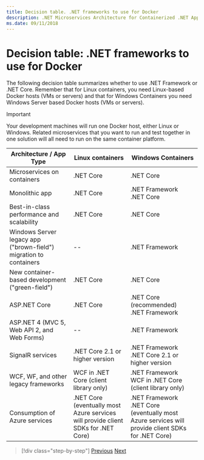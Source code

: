 ```yaml
---
title: Decision table. .NET frameworks to use for Docker
description: .NET Microservices Architecture for Containerized .NET Applications | Decision table, .NET frameworks to use for Docker
ms.date: 09/11/2018
---
```

# Decision table: .NET frameworks to use for Docker

The following decision table summarizes whether to use .NET Framework or .NET Core. Remember that for Linux containers, you need Linux-based Docker hosts (VMs or servers) and that for Windows Containers you need Windows Server based Docker hosts (VMs or servers).

> [!IMPORTANT]
> Your development machines will run one Docker host, either Linux or Windows. Related microservices that you want to run and test together in one solution will all need to run on the same container platform.

| Architecture / App Type | Linux containers | Windows Containers |
|-------------------------|------------------|--------------------|
| Microservices on containers | .NET Core | .NET Core |
| Monolithic app | .NET Core | .NET Framework <br> .NET Core |
| Best-in-class performance and scalability | .NET Core | .NET Core |
| Windows Server legacy app ("brown-field") migration to containers | -- | .NET Framework |
| New container-based development ("green-field") | .NET Core | .NET Core |
| ASP.NET Core | .NET Core | .NET Core (recommended) <br> .NET Framework |
| ASP.NET 4 (MVC 5, Web API 2, and Web Forms) | -- | .NET Framework |
| SignalR services | .NET Core 2.1 or higher version | .NET Framework <br> .NET Core 2.1 or higher version |
| WCF, WF, and other legacy frameworks | WCF in .NET Core (client library only) | .NET Framework <br> WCF in .NET Core (client library only) |
| Consumption of Azure services | .NET Core <br> (eventually most Azure services will provide client SDKs for .NET Core) | .NET Framework <br> .NET Core <br> (eventually most Azure services will provide client SDKs for .NET Core) |

>[!div class="step-by-step"]
>[Previous](net-framework-container-scenarios.md)
>[Next](net-container-os-targets.md)
